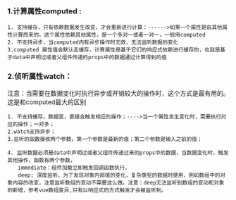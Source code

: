 


### 1.计算属性computed : 
```
1. 支持缓存，只有依赖数据发生改变，才会重新进行计算：------>如果一个属性是由其他属性计算而来的，这个属性依赖其他属性，是一个多对一或者一对一，一般用computed
2. 不支持异步，当computed内有异步操作时无效，无法监听数据的变化
3.computed 属性值会默认走缓存，计算属性是基于它们的响应式依赖进行缓存的，也就是基于data中声明过或者父组件传递的props中的数据通过计算得到的值

```

### 2.侦听属性watch：
注意：当需要在数据变化时执行异步或开销较大的操作时，这个方式是最有用的。这是和computed最大的区别
```
1. 不支持缓存，数据变，直接会触发相应的操作；---->当一个属性发生变化时，需要执行对应的操作；一对多；
2.watch支持异步；
3.监听的函数接收两个参数，第一个参数是最新的值；第二个参数是输入之前的值；

4. 监听数据必须是data中声明过或者父组件传递过来的props中的数据，当数据变化时，触发其他操作，函数有两个参数，
　　immediate：组件加载立即触发回调函数执行，
　　deep: 深度监听，为了发现对象内部值的变化，复杂类型的数据时使用，例如数组中的对象内容的改变，注意监听数组的变动不需要这么做。注意：deep无法监听到数组的变动和对象的新增，参考vue数组变异,只有以响应式的方式触发才会被监听到。
```
